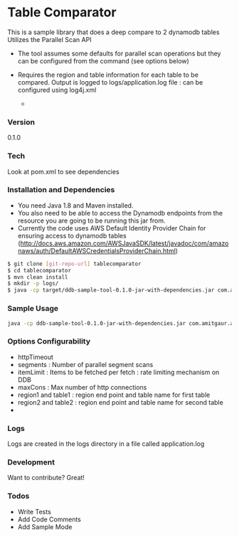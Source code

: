 # Table Comparator
This is a sample library that does a deep compare to  2 dynamodb tables
Utilizes the Parallel Scan API

- The tool assumes some defaults for parallel scan operations but they can be configured from the command (see options below) 
- Requires the region and table information for each table to be compared. Output is logged to logs/application.log file : can be configured using log4j.xml


  -
### Version
0.1.0

### Tech

Look at pom.xml to see dependencies



### Installation and Dependencies
- You need Java 1.8 and Maven installed. 
- You also need to be able to access the Dynamodb endpoints from the resource you are going to be running this jar from.
- Currently the code uses AWS Default Identity Provider Chain for ensuring access to dynamodb tables  (http://docs.aws.amazon.com/AWSJavaSDK/latest/javadoc/com/amazonaws/auth/DefaultAWSCredentialsProviderChain.html)


```sh
$ git clone [git-repo-url] tablecomparator
$ cd tablecomparator
$ mvn clean install 
$ mkdir -p logs/
$ java -cp target/ddb-sample-tool-0.1.0-jar-with-dependencies.jar com.amitgaur.aws.ddb.tools.TableComparator --help
```
### Sample Usage 
```sh
java -cp ddb-sample-tool-0.1.0-jar-with-dependencies.jar com.amitgaur.aws.ddb.tools.TableComparator --region1 eu-west-1 --region2 eu-west-1 --table1 64Parts2Host --table2 64Parts2HostRestore &
```
### Options Configurability
- httpTimeout
- segments : Number of parallel segment scans
- itemLimit : Items to be fetched per fetch : rate limiting mechanism on DDB
- maxCons : Max number of http connections
- region1 and table1 : region end point and table name for first table
- region2 and table2 : region end point and table name for second table
- 
### Logs
Logs are created in the logs directory in a file called application.log


### Development

Want to contribute? Great!



### Todos

 - Write Tests
 - Add Code Comments
 - Add Sample Mode





